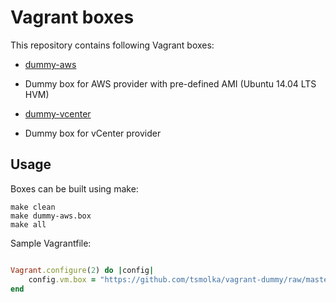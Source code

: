 # Vagrant boxes

This repository contains following Vagrant boxes:

* [dummy-aws](dummy-aws)
 * Dummy box for AWS provider with pre-defined AMI (Ubuntu 14.04 LTS HVM)

* [dummy-vcenter](dummy-vcenter)
 * Dummy box for vCenter provider

## Usage

Boxes can be built using make:

```
make clean
make dummy-aws.box
make all
```

Sample Vagrantfile:

```ruby

Vagrant.configure(2) do |config|
    config.vm.box = "https://github.com/tsmolka/vagrant-dummy/raw/master/dummy-aws.box"
end
```
